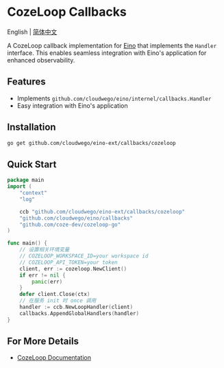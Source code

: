 # CozeLoop Callbacks

English | [简体中文](README_zh.md)

A CozeLoop callback implementation for [Eino](https://github.com/cloudwego/eino) that implements the `Handler` interface. This enables seamless integration with Eino's application for enhanced observability.

## Features

- Implements `github.com/cloudwego/eino/internel/callbacks.Handler`
- Easy integration with Eino's application

## Installation

```bash
go get github.com/cloudwego/eino-ext/callbacks/cozeloop
```

## Quick Start

```go
package main
import (
	"context"
	"log"

	ccb "github.com/cloudwego/eino-ext/callbacks/cozeloop"
	"github.com/cloudwego/eino/callbacks"
	"github.com/coze-dev/cozeloop-go"
)

func main() {
	// 设置相关环境变量
	// COZELOOP_WORKSPACE_ID=your workspace id
	// COZELOOP_API_TOKEN=your token
	client, err := cozeloop.NewClient()
	if err != nil {
		panic(err)
	}
	defer client.Close(ctx)
	// 在服务 init 时 once 调用
	handler := ccb.NewLoopHandler(client)
	callbacks.AppendGlobalHandlers(handler)
}
```

## For More Details
- [CozeLoop Documentation](https://github.com/coze-dev/cozeloop-go)
